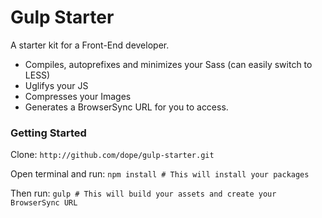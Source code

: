 # Gulp Starter
A starter kit for a Front-End developer.
- Compiles, autoprefixes and minimizes your Sass (can easily switch to LESS)
- Uglifys your JS
- Compresses your Images
- Generates a BrowserSync URL for you to access.

### Getting Started
Clone: `http://github.com/dope/gulp-starter.git`

Open terminal and run:
```npm install # This will install your packages```

Then run:
```gulp # This will build your assets and create your BrowserSync URL```